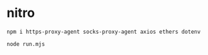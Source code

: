 # nitro

```
npm i https-proxy-agent socks-proxy-agent axios ethers dotenv
```

```
node run.mjs
```
